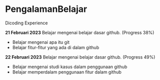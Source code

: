 # PengalamanBelajar
Dicoding Experience

**21 Februari 2023**
Belajar mengenai belajar dasar github. (Progress 38%)
  * Belajar mengenai apa itu git
  * Belajar fitur-fitur yang ada di dalam github

**22 Februari 2023**
Belajar mengenai belajar dasar github. (Progress 49%)
  * Belajar mengenai studi kasus dalam penggunaan github
  * Belajar memperdalam penggunaan fitur dalam github
